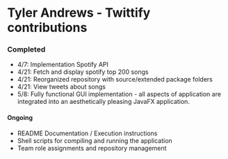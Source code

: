 # Tyler Andrews - Twittify contributions
### Completed
  * 4/7: Implementation Spotify API
  * 4/21: Fetch and display spotify top 200 songs
  * 4/21: Reorganized repository with source/extended package folders
  * 4/21: View tweets about songs
  * 5/8: Fully functional GUI implementation - all aspects of application are integrated into an aesthetically pleasing JavaFX application.
#### Ongoing
  * README Documentation / Execution instructions
  * Shell scripts for compiling and running the application
  * Team role assignments and repository management

